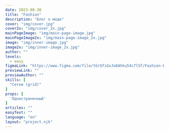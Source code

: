 ```yaml
---
date: 2023-08-30
title: "Fashion"
description: "Блог о моде"
cover: "img/cover.jpg"
cover2x: "img/cover_2x.jpg"
mainPageImage: "img/main-page-image.jpg"
mainPageImage2x: "img/main-page-image_2x.jpg"
image: "img/inner-image.jpg"
image2x: "img/inner-image_2x.jpg"
author: ""
levels:
  - easy
figmaLink: "https://www.figma.com/file/tGrUfiGxJo6Ahku54c7l5f/Fashion-Blog-Template?type=design&node-id=0%3A1&mode=design&t=AptOO8MnXMMcQ6dN-1"
previewLink: ""
previewAuthor: ""
skills: [
  "Сетки (grid)"
]
props: [
  'Одностраничный'
]
articles: ""
easyText: ""
language: "en"
layout: "project.njk"
---
```

